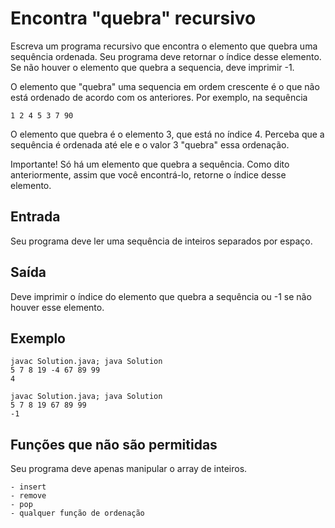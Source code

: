 # Encontra "quebra" recursivo
Escreva um programa recursivo que encontra o elemento que quebra uma sequência ordenada. Seu programa deve retornar o índice desse elemento. Se não houver o elemento que quebra a sequencia, deve imprimir -1.

O elemento que "quebra" uma sequencia em ordem crescente é o que não está ordenado de acordo com os anteriores. Por exemplo, na sequência

    1 2 4 5 3 7 90
    
O elemento que quebra é o elemento 3, que está no índice 4. Perceba que a sequência é ordenada até ele e o valor 3 "quebra" essa ordenação.

Importante! Só há um elemento que quebra a sequência. Como dito anteriormente, assim que você encontrá-lo, retorne o índice desse elemento.

## Entrada
Seu programa deve ler uma sequência de inteiros separados por espaço.

## Saída
Deve imprimir o índice do elemento que quebra a sequência ou -1 se não houver esse elemento.

## Exemplo
    javac Solution.java; java Solution
    5 7 8 19 -4 67 89 99
    4

    javac Solution.java; java Solution
    5 7 8 19 67 89 99
    -1

## Funções que não são permitidas
Seu programa deve apenas manipular o array de inteiros.

    - insert
    - remove
    - pop
    - qualquer função de ordenação